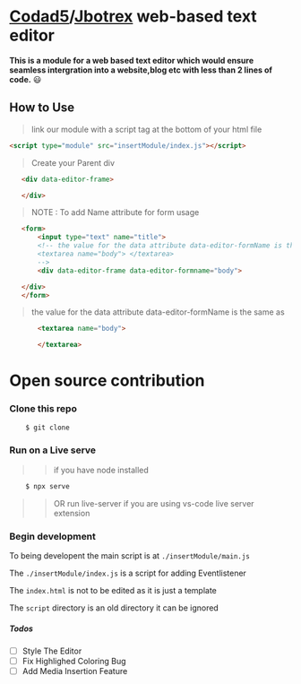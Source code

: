 # [Codad5](https://github.com/codad5)/[Jbotrex](https://github.com/jerrygeorge360) web-based text editor

**This is a module for a web based text editor which would ensure seamless intergration into  a website,blog etc with less than 2 lines of code.** :smiley:

## How to Use
> link our module with a script tag at the bottom of your html file
```html
<script type="module" src="insertModule/index.js"></script>
```
 > Create your Parent div 
 ```html
    <div data-editor-frame>

    </div>
 ```
 > NOTE : To add Name attribute for form usage 
 ```html
    <form>
        <input type="text" name="title">
        <!-- the value for the data attribute data-editor-formName is the same as
        <textarea name="body"> </textarea>
        -->
        <div data-editor-frame data-editor-formname="body">

    </div>
    </form>
 ```
 >the value for the data attribute data-editor-formName is the same as
 ```html
        <textarea name="body">

        </textarea>
```

# Open source contribution
### Clone this repo
```bash
    $ git clone 
```
>
### Run on a Live serve
>> if you have node installed
```bash
    $ npx serve
```
>> OR run live-server if you are using vs-code live server extension

### Begin development 
To being developent the main script is at `./insertModule/main.js`

The `./insertModule/index.js` is a script for adding Eventlistener

The `index.html` is not to be edited as it is just a template

The `script` directory is an old directory it can be ignored
##### Todos
- [ ] Style The Editor 
- [ ] Fix Highlighed Coloring Bug
- [ ] Add Media Insertion Feature